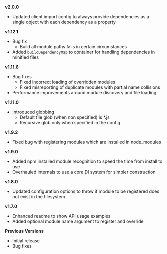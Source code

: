 <!--bl
(filemeta
    (title "Version History"))
/bl-->

**v2.0.0**
- Updated client import config to always provide dependencies as a single object with each dependency as a property

**v1.12.1**
- Bug fix
    - Build all module paths fails in certain circumstances
- Added `buildDependencyMap` to container for handling dependencies in minified files

**v1.11.6**
- Bug fixes
    - Fixed incorrect loading of overridden modules
    - Fixed misreporting of duplicate modules with partial name collisions
- Performance improvements around module discovery and file loading

**v1.11.0**

- Introduced globbing
    - Default file glob (when non specified) is *.js
    - Recursive glob only when specified in the config

**v1.9.2**

- Fixed bug with registering modules which are installed in node_modules

**v1.9.0**

- Added npm installed module recognition to speed the time from install to use
- Overhauled internals to use a core DI system for simpler construction

**v1.8.0**

- Updated configuration options to throw if module to be registered does not exist in the filesystem

**v1.7.0**

- Enhanced readme to show API usage examples
- Added optional module name argument to register and override

**Previous Versions**

- Initial release
- Bug fixes
